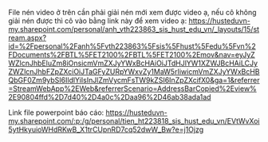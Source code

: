 File nén video ở trên cần phải giải nén mới xem được video ạ, nếu cô không giải nén được thì cô vào bằng link này để xem video ạ:
https://husteduvn-my.sharepoint.com/personal/anh_vth223863_sis_hust_edu_vn/_layouts/15/stream.aspx?id=%2Fpersonal%2Fanh%5Fvth223863%5Fsis%5Fhust%5Fedu%5Fvn%2FDocuments%2FBTL%5FET2100%2FBTL%5FET2100%2Emov&nav=eyJyZWZlcnJhbEluZm8iOnsicmVmZXJyYWxBcHAiOiJTdHJlYW1XZWJBcHAiLCJyZWZlcnJhbFZpZXciOiJTaGFyZURpYWxvZy1MaW5rIiwicmVmZXJyYWxBcHBQbGF0Zm9ybSI6IldlYiIsInJlZmVycmFsTW9kZSI6InZpZXcifX0&ga=1&referrer=StreamWebApp%2EWeb&referrerScenario=AddressBarCopied%2Eview%2E90804ffd%2D7d40%2D4a0c%2Daa96%2D46ab38ada1ad

Link file powerpoint báo cáo: 
https://husteduvn-my.sharepoint.com/:p:/g/personal/tien_ht223818_sis_hust_edu_vn/EVtWvXoi5ytHkyuioWHdRKwB_X1trCUpnRD7cq52dwW_Bw?e=j1Ojzg
